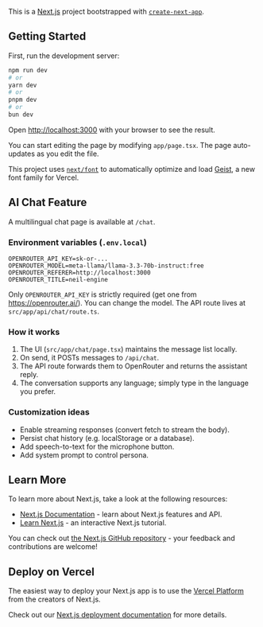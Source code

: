 This is a [Next.js](https://nextjs.org) project bootstrapped with [`create-next-app`](https://nextjs.org/docs/app/api-reference/cli/create-next-app).

## Getting Started

First, run the development server:

```bash
npm run dev
# or
yarn dev
# or
pnpm dev
# or
bun dev
```

Open [http://localhost:3000](http://localhost:3000) with your browser to see the result.

You can start editing the page by modifying `app/page.tsx`. The page auto-updates as you edit the file.

This project uses [`next/font`](https://nextjs.org/docs/app/building-your-application/optimizing/fonts) to automatically optimize and load [Geist](https://vercel.com/font), a new font family for Vercel.

## AI Chat Feature

A multilingual chat page is available at `/chat`.

### Environment variables (`.env.local`)

```
OPENROUTER_API_KEY=sk-or-...
OPENROUTER_MODEL=meta-llama/llama-3.3-70b-instruct:free
OPENROUTER_REFERER=http://localhost:3000
OPENROUTER_TITLE=neil-engine
```

Only `OPENROUTER_API_KEY` is strictly required (get one from https://openrouter.ai/). You can change the model. The API route lives at `src/app/api/chat/route.ts`.

### How it works

1. The UI (`src/app/chat/page.tsx`) maintains the message list locally.
2. On send, it POSTs messages to `/api/chat`.
3. The API route forwards them to OpenRouter and returns the assistant reply.
4. The conversation supports any language; simply type in the language you prefer.

### Customization ideas
- Enable streaming responses (convert fetch to stream the body).
- Persist chat history (e.g. localStorage or a database).
- Add speech-to-text for the microphone button.
- Add system prompt to control persona.

## Learn More

To learn more about Next.js, take a look at the following resources:

- [Next.js Documentation](https://nextjs.org/docs) - learn about Next.js features and API.
- [Learn Next.js](https://nextjs.org/learn) - an interactive Next.js tutorial.

You can check out [the Next.js GitHub repository](https://github.com/vercel/next.js) - your feedback and contributions are welcome!

## Deploy on Vercel

The easiest way to deploy your Next.js app is to use the [Vercel Platform](https://vercel.com/new?utm_medium=default-template&filter=next.js&utm_source=create-next-app&utm_campaign=create-next-app-readme) from the creators of Next.js.

Check out our [Next.js deployment documentation](https://nextjs.org/docs/app/building-your-application/deploying) for more details.
